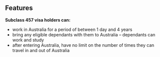 ## Features

**Subclass 457 visa holders can:**

- work in Australia for a period of between 1 day and 4 years
- bring any eligible dependants with them to Australia &ndash; dependants can work and study
- after entering Australia, have no limit on the number of times they can travel in and out of Australia
